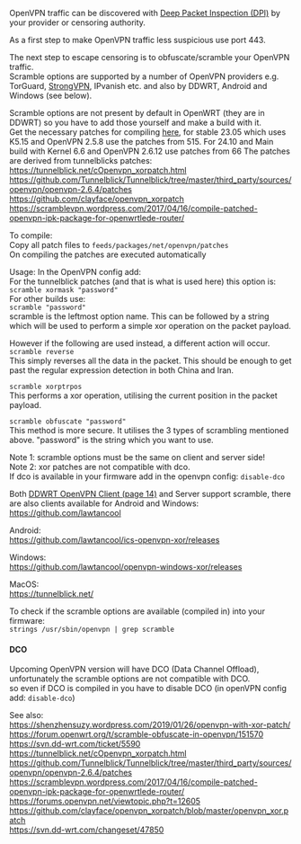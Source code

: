 OpenVPN traffic can be discovered with [Deep Packet Inspection (DPI)](https://en.wikipedia.org/wiki/Deep_packet_inspection) by your provider or censoring authority.  

As a first step to make OpenVPN traffic less suspicious use port 443.  

The next step to escape censoring is to obfuscate/scramble your OpenVPN traffic.  
Scramble options are supported by a number of OpenVPN providers e.g. TorGuard, [StrongVPN](https://support.strongvpn.com/hc/en-us/articles/360034090394-About-the-Scramble-feature-in-StrongVPN), IPvanish etc. and also by DDWRT, Android and Windows (see below).  

Scramble options are not present by default in OpenWRT (they are in DDWRT) so you have to add those yourself and make a build with it.  
Get the necessary patches for compiling [here](https://github.com/egc112/OpenWRT-egc-add-on/tree/main/openvpn-scramble/feeds), for stable 23.05 which uses K5.15 and OpenVPN 2.5.8 use the patches from 515. For 24.10 and Main build with Kernel 6.6 and OpenVPN 2.6.12 use patches from 66 
The patches are derived from tunnelblicks patches:   
https://tunnelblick.net/cOpenvpn_xorpatch.html  
https://github.com/Tunnelblick/Tunnelblick/tree/master/third_party/sources/openvpn/openvpn-2.6.4/patches  
https://github.com/clayface/openvpn_xorpatch  
https://scramblevpn.wordpress.com/2017/04/16/compile-patched-openvpn-ipk-package-for-openwrtlede-router/  
  
To compile:  
Copy all patch files to `feeds/packages/net/openvpn/patches`  
On compiling the patches are executed automatically  

Usage:
In the OpenVPN config add:  
For the tunnelblick patches (and that is what is used here) this option is:  
`scramble xormask "password"`  
For other builds use:  
`scramble "password"`  
scramble is the leftmost option name. This can be followed by a string which will be used to perform a simple xor operation on the packet payload.  

However if the following are used instead, a different action will occur.  
`scramble reverse`  
This simply reverses all the data in the packet. This should be enough to get past the regular expression detection in both China and Iran.  

`scramble xorptrpos`  
This performs a xor operation, utilising the current position in the packet payload.  

`scramble obfuscate "password"`  
This method is more secure. It utilises the 3 types of scrambling mentioned above. "password" is the string which you want to use.  

Note 1: scramble options must be the same on client and server side!  
Note 2: xor patches are not compatible with dco.   
If dco is available in your firmware add in the openvpn config: `disable-dco`  

Both [DDWRT OpenVPN Client (page 14)](https://forum.dd-wrt.com/phpBB2/download.php?id=48550) and Server support scramble, there are also clients available for Android and Windows:  
https://github.com/lawtancool  
 
Android:  
https://github.com/lawtancool/ics-openvpn-xor/releases  

Windows:  
https://github.com/lawtancool/openvpn-windows-xor/releases

MacOS:  
https://tunnelblick.net/  
  
To check if the scramble options are available (compiled in) into your firmware:  
`strings /usr/sbin/openvpn | grep scramble`  
  
 
#### DCO
Upcoming OpenVPN version will have DCO (Data Channel Offload), unfortunately the scramble options are not compatible with DCO.  
so even if DCO is compiled in you have to disable DCO (in openVPN config add: `disable-dco`)  

See also:  
https://shenzhensuzy.wordpress.com/2019/01/26/openvpn-with-xor-patch/  
https://forum.openwrt.org/t/scramble-obfuscate-in-openvpn/151570  
https://svn.dd-wrt.com/ticket/5590  
https://tunnelblick.net/cOpenvpn_xorpatch.html  
https://github.com/Tunnelblick/Tunnelblick/tree/master/third_party/sources/openvpn/openvpn-2.6.4/patches  
https://scramblevpn.wordpress.com/2017/04/16/compile-patched-openvpn-ipk-package-for-openwrtlede-router/
https://forums.openvpn.net/viewtopic.php?t=12605  
https://github.com/clayface/openvpn_xorpatch/blob/master/openvpn_xor.patch   
https://svn.dd-wrt.com/changeset/47850   
  


